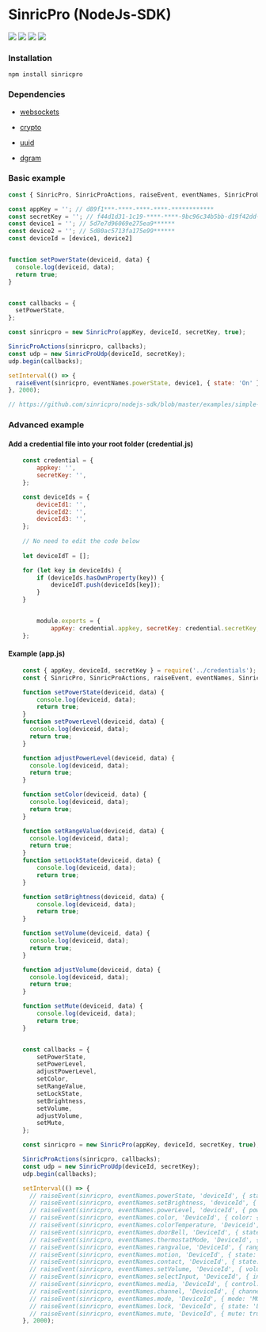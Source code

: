 # SinricPro (NodeJs-SDK)

[![](https://img.shields.io/npm/v/sinricpro)](https://www.npmjs.com/package/sinricpro) 
[![](https://img.shields.io/npm/dependency-version/sinricpro/dev/eslint)](https://www.npmjs.com/package/sinricpro) 
[![](https://img.shields.io/bundlephobia/min/sinricpro)](https://www.npmjs.com/package/sinricpro) 
[![](https://img.shields.io/github/languages/code-size/sinricpro/nodejs-sdk)](https://www.npmjs.com/package/sinricpro) 


### Installation

```
npm install sinricpro
```

### Dependencies

  * [websockets](https://www.npmjs.com/package/ws)
  
  * [crypto](https://nodejs.org/api/crypto.html)

  * [uuid](https://www.npmjs.com/package/uuid)
  
  * [dgram]()


### Basic example

```javascript 1.8
const { SinricPro, SinricProActions, raiseEvent, eventNames, SinricProUdp } = require('../index'); // Use require('sinricpro'); if you are using NPM

const appKey = ''; // d89f1***-****-****-****-************
const secretKey = ''; // f44d1d31-1c19-****-****-9bc96c34b5bb-d19f42dd-****-****-****-************
const device1 = ''; // 5d7e7d96069e275ea9******
const device2 = ''; // 5d80ac5713fa175e99******
const deviceId = [device1, device2]


function setPowerState(deviceid, data) {
  console.log(deviceid, data);
  return true;
}


const callbacks = {
  setPowerState,
};

const sinricpro = new SinricPro(appKey, deviceId, secretKey, true);

SinricProActions(sinricpro, callbacks);
const udp = new SinricProUdp(deviceId, secretKey);
udp.begin(callbacks);

setInterval(() => {
  raiseEvent(sinricpro, eventNames.powerState, device1, { state: 'On' });
}, 2000);

// https://github.com/sinricpro/nodejs-sdk/blob/master/examples/simple-example/simple-example.js
```
### Advanced example

#### Add a credential file into your root folder (credential.js)

```javascript 1.8
    const credential = {
        appkey: '',
        secretKey: '',
    };

    const deviceIds = {
        deviceId1: '',
        deviceId2: '',
        deviceId3: '',
    };
    
    // No need to edit the code below
    
    let deviceIdT = [];

    for (let key in deviceIds) {
        if (deviceIds.hasOwnProperty(key)) {
            deviceIdT.push(deviceIds[key]);
        }
    }


        module.exports = {
            appKey: credential.appkey, secretKey: credential.secretKey, deviceId: deviceIdT,
    };
```

#### Example (app.js)

```javascript
    const { appKey, deviceId, secretKey } = require('../credentials');
    const { SinricPro, SinricProActions, raiseEvent, eventNames, SinricProUdp} = require('../index');

    function setPowerState(deviceid, data) {
        console.log(deviceid, data);
        return true;
    }
    function setPowerLevel(deviceid, data) {
      console.log(deviceid, data);
      return true;
    }

    function adjustPowerLevel(deviceid, data) {
      console.log(deviceid, data);
      return true;
    }

    function setColor(deviceid, data) {
      console.log(deviceid, data);
      return true;
    }

    function setRangeValue(deviceid, data) {
      console.log(deviceid, data);
      return true;
    }
    function setLockState(deviceid, data) {
        console.log(deviceid, data);
        return true;
    }

    function setBrightness(deviceid, data) {
        console.log(deviceid, data);
        return true;
    }

    function setVolume(deviceid, data) {
      console.log(deviceid, data);
      return true;
    }

    function adjustVolume(deviceid, data) {
      console.log(deviceid, data);
      return true;
    }

    function setMute(deviceid, data) {
        console.log(deviceid, data);
        return true;
    }


    const callbacks = {
        setPowerState,
        setPowerLevel,
        adjustPowerLevel,
        setColor,
        setRangeValue,
        setLockState,
        setBrightness,
        setVolume,
        adjustVolume,
        setMute,
    };

    const sinricpro = new SinricPro(appKey, deviceId, secretKey, true);

    SinricProActions(sinricpro, callbacks);
    const udp = new SinricProUdp(deviceId, secretKey);
    udp.begin(callbacks);

    setInterval(() => {
      // raiseEvent(sinricpro, eventNames.powerState, 'deviceId', { state: 'On' });
      // raiseEvent(sinricpro, eventNames.setBrightness, 'deviceId', { brightness: 44 });
      // raiseEvent(sinricpro, eventNames.powerLevel, 'deviceId', { powerLevel: 44 });
      // raiseEvent(sinricpro, eventNames.color, 'DeviceId', { color: { b: 0, g: 0, r: 0 } });
      // raiseEvent(sinricpro, eventNames.colorTemperature, 'Deviceid', { colorTemperature: 8 });
      // raiseEvent(sinricpro, eventNames.doorBell, 'DeviceId', { state: 'pressed' });
      // raiseEvent(sinricpro, eventNames.thermostatMode, 'DeviceId', { thermostatMode: 'AUTO' });
      // raiseEvent(sinricpro, eventNames.rangvalue, 'DeviceId', { rangvalue: 3 });
      // raiseEvent(sinricpro, eventNames.motion, 'DeviceId', { state: 'detected' });
      // raiseEvent(sinricpro, eventNames.contact, 'DeviceId', { state: 'closed' });
      // raiseEvent(sinricpro, eventNames.setVolume, 'DeviceId', { volume: 29 });
      // raiseEvent(sinricpro, eventNames.selectInput, 'DeviceId', { input: 'HDMI' });
      // raiseEvent(sinricpro, eventNames.media, 'DeviceId', { control: 'FastForward' });
      // raiseEvent(sinricpro, eventNames.channel, 'DeviceId', { channel: { name: 'HBO' } });
      // raiseEvent(sinricpro, eventNames.mode, 'DeviceId', { mode: 'MOVIE' });
      // raiseEvent(sinricpro, eventNames.lock, 'DeviceId', { state: 'LOCKED' });
      // raiseEvent(sinricpro, eventNames.mute, 'DeviceId', { mute: true });
    }, 2000);

```
